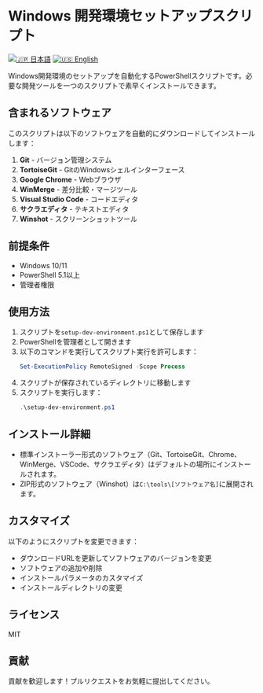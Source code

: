 # Windows 開発環境セットアップスクリプト

[![🇯🇵 日本語](https://img.shields.io/badge/%F0%9F%87%AF%F0%9F%87%B5-日本語-white)](./README.ja.md) [![🇺🇸 English](https://img.shields.io/badge/%F0%9F%87%BA%F0%9F%87%B8-English-white)](./README.md)

Windows開発環境のセットアップを自動化するPowerShellスクリプトです。必要な開発ツールを一つのスクリプトで素早くインストールできます。

## 含まれるソフトウェア

このスクリプトは以下のソフトウェアを自動的にダウンロードしてインストールします：

1. **Git** - バージョン管理システム
2. **TortoiseGit** - GitのWindowsシェルインターフェース
3. **Google Chrome** - Webブラウザ
4. **WinMerge** - 差分比較・マージツール
5. **Visual Studio Code** - コードエディタ
6. **サクラエディタ** - テキストエディタ
7. **Winshot** - スクリーンショットツール

## 前提条件

- Windows 10/11
- PowerShell 5.1以上
- 管理者権限

## 使用方法

1. スクリプトを`setup-dev-environment.ps1`として保存します
2. PowerShellを管理者として開きます
3. 以下のコマンドを実行してスクリプト実行を許可します：
   ```powershell
   Set-ExecutionPolicy RemoteSigned -Scope Process
   ```
4. スクリプトが保存されているディレクトリに移動します
5. スクリプトを実行します：
   ```powershell
   .\setup-dev-environment.ps1
   ```

## インストール詳細

- 標準インストーラー形式のソフトウェア（Git、TortoiseGit、Chrome、WinMerge、VSCode、サクラエディタ）はデフォルトの場所にインストールされます。
- ZIP形式のソフトウェア（Winshot）は`C:\tools\[ソフトウェア名]`に展開されます。

## カスタマイズ

以下のようにスクリプトを変更できます：
- ダウンロードURLを更新してソフトウェアのバージョンを変更
- ソフトウェアの追加や削除
- インストールパラメータのカスタマイズ
- インストールディレクトリの変更

## ライセンス

MIT

## 貢献

貢献を歓迎します！プルリクエストをお気軽に提出してください。
